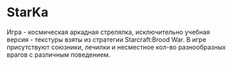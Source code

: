 # StarKa
Игра - космическая аркадная стрелялка, исключительно учебная версия - текстуры взяты из стратегии Starcraft:Brood War.
В игре присутствуют союзники, лечилки и несместное кол-во разнообразных врагов с различным поведением.
